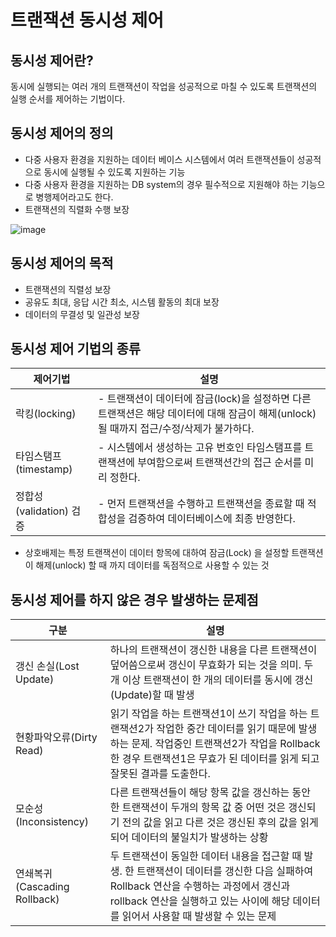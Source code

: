 # 트랜잭션 동시성 제어

## 동시성 제어란?
동시에 실행되는 여러 개의 트랜잭션이 작업을 성공적으로 마칠 수 있도록 트랜잭션의 실행 순서를 제어하는 기법이다.

## 동시성 제어의 정의
- 다중 사용자 환경을 지원하는 데이터 베이스 시스템에서 여러 트랜잭션들이 성공적으로 동시에 실행될 수 있도록 지원하는 기능
- 다중 사용자 환경을 지원하는 DB system의 경우 필수적으로 지원해야 하는 기능으로 병행제어라고도 한다.
- 트랜잭션의 직렬화 수행 보장

![image](https://user-images.githubusercontent.com/70922665/148399854-26909488-d931-42bb-bb37-ab449ca00ab3.png)

## 동시성 제어의 목적
- 트랜잭션의 직렬성 보장
- 공유도 최대, 응답 시간 최소, 시스템 활동의 최대 보장
- 데이터의 무결성 및 일관성 보장

## 동시성 제어 기법의 종류

|제어기법 | 설명|
|--|--|
|락킹(locking)|- 트랜잭션이 데이터에 잠금(lock)을 설정하면 다른 트랜잭션은 해당 데이터에 대해 잠금이 해제(unlock)될 때까지 접근/수정/삭제가 불가하다.|
|타임스탬프(timestamp)|- 시스템에서 생성하는 고유 번호인 타임스탬프를 트랜잭션에 부여함으로써 트랜잭션간의 접근 순서를 미리 정한다.|
|정합성(validation) 검증| - 먼저 트랜잭션을 수행하고 트랜잭션을 종료할 때 적합성을 검증하여 데이터베이스에 최종 반영한다.|

- 상호배제는 특정 트랜잭션이 데이터 항목에 대하여 잠금(Lock) 을 설정할 트랜잭션이 해제(unlock) 할 때 까지 데이터를 독점적으로 사용할 수 있는 것

## 동시성 제어를 하지 않은 경우 발생하는 문제점
| 구분 | 설명 |
|--|--|
|갱신 손실(Lost Update)|하나의 트랜잭션이 갱신한 내용을 다른 트랜잭션이 덮어씀으로써 갱신이 무효화가 되는 것을 의미. 두 개 이상 트랜잭션이 한 개의 데이터를 동시에 갱신(Update)할 때 발생|
|현황파악오류(Dirty Read)|읽기 작업을 하는 트랜잭션1이 쓰기 작업을 하는 트랜잭션2가 작업한 중간 데이터를 읽기 때문에 발생하는 문제. 작업중인 트랜잭션2가 작업을 Rollback한 경우 트랜잭션1은 무효가 된 데이터를 읽게 되고 잘못된 결과를 도출한다.|
|모순성(Inconsistency)|다른 트랜잭션들이 해당 항목 값을 갱신하는 동안 한 트랜잭션이 두개의 항목 값 중 어떤 것은 갱신되기 전의 값을 읽고 다른 것은 갱신된 후의 값을 읽게 되어 데이터의 불일치가 발생하는 상황|
|연쇄복귀(Cascading Rollback)|두 트랜잭션이 동일한 데이터 내용을 접근할 때 발생. 한 트랜잭션이 데이터를 갱신한 다음 실패하여 Rollback 연산을 수행하는 과정에서 갱신과 rollback 연산을 실행하고 있는 사이에 해당 데이터를 읽어서 사용할 때 발생할 수 있는 문제|